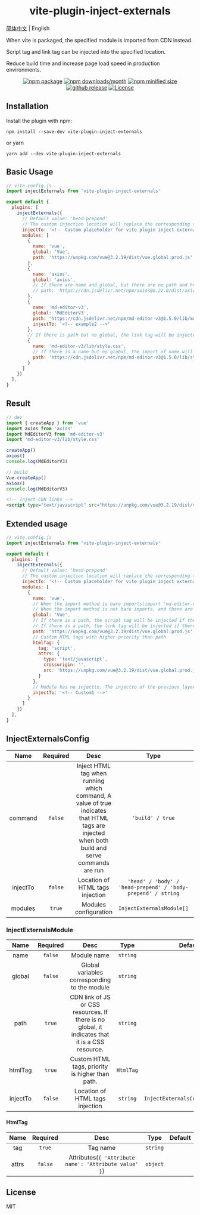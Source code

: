 <h1 align="center">vite-plugin-inject-externals</h1>

[简体中文](./README.zh-CN.md) | English

When vite is packaged, the specified module is imported from CDN instead.

Script tag and link tag can be injected into the specified location.

Reduce build time and increase page load speed in production environments.

<p align="center">
    <a href="https://npmjs.com/package/vite-plugin-inject-externals"><img src="https://img.shields.io/npm/v/vite-plugin-inject-externals.svg?style=plastic&color=cb0303" alt="npm package"></a>
    <a href="https://npmjs.com/package/vite-plugin-inject-externals"><img src="https://img.shields.io/npm/dm/vite-plugin-inject-externals.svg?style=plastic&color=eb7738" alt="npm downloads/month"></a>
    <a href="https://npmjs.com/package/vite-plugin-inject-externals"><img src="https://img.shields.io/bundlephobia/min/vite-plugin-inject-externals.svg?style=plastic&color=12bd79" alt="npm minified size"></a>
    <a href="https://github.com/lihanspace/vite-plugin-inject-externals/releases"><img src="https://img.shields.io/github/v/release/lihanspace/vite-plugin-inject-externals.svg?display_name=release&sort=semver&style=plastic" alt="github release"></a>
    <a href="https://github.com/lihanspace/vite-plugin-inject-externals/blob/master/LICENSE"><img src="https://img.shields.io/github/license/lihanspace/vite-plugin-inject-externals.svg?style=plastic" alt="License"></a>
</p>

## Installation

Install the plugin with npm:

```shell
npm install --save-dev vite-plugin-inject-externals
```

or yarn

```shell
yarn add --dev vite-plugin-inject-externals
```

## Basic Usage

```js
// vite.config.js
import injectExternals from 'vite-plugin-inject-externals'

export default {
  plugins: [
    injectExternals({
      // Default value: 'head-prepend'
      // The custom injection location will replace the corresponding text in index.html
      injectTo: '<!-- Custom placeholder for vite plugin inject externals -->',
      modules: [
        {
          name: 'vue',
          global: 'Vue',
          path: 'https://unpkg.com/vue@3.2.19/dist/vue.global.prod.js'
        },
        {
          name: 'axios',
          global: 'axios',
          // If there are name and global, but there are no path and htmltag, the global variables will be replaced directly, but the script tag will not be injected
          // path: 'https://cdn.jsdelivr.net/npm/axios@0.22.0/dist/axios.min.js'
        },
        {
          name: 'md-editor-v3',
          global: 'MdEditorV3',
          path: 'https://cdn.jsdelivr.net/npm/md-editor-v3@1.5.0/lib/md-editor-v3.umd.js',
          injectTo: '<!-- example2 -->'
        },
        // If there is path but no global, the link tag will be injected
        {
          name: 'md-editor-v3/lib/style.css',
          // If there is a name but no global, the import of name will be deleted, which is only applicable to bare imports(import 'md-editor-v3/lib/style.css')
          path: 'https://cdn.jsdelivr.net/npm/md-editor-v3@1.5.0/lib/style.css',
        }
      ]
    })
  ],
}
```

## Result

```js
// dev
import { createApp } from 'vue'
import axios from 'axios'
import MdEditorV3 from 'md-editor-v3'
import 'md-editor-v3/lib/style.css'

createApp()
axios()
console.log(MdEditorV3)

// build
Vue.createApp()
axios()
console.log(MdEditorV3)
```

```html
<!-- Inject CDN links -->
<script type="text/javascript" src="https://unpkg.com/vue@3.2.19/dist/vue.global.prod.js"></script>
```

## Extended usage

```js
// vite.config.js
import injectExternals from 'vite-plugin-inject-externals'

export default {
  plugins: [
    injectExternals({
      // Default value: 'head-prepend'
      // The custom injection location will replace the corresponding text in index.html
      injectTo: '<!-- Custom placeholder for vite plugin inject externals -->',
      modules: [
        {
          name: 'vue',
          // When the import method is bare imports(import 'md-editor-v3/lib/style.css'), and there is a name('md-editor-v3/lib/style.css') but no global, the import will be deleted.
          // When the import method is not bare imports, and there are name and global, the global variables will be replaced.
          global: 'Vue',
          // If there is a path, the script tag will be injected if there are name and global.
          // If there is a path, the link tag will be injected if there is no global.
          path: 'https://unpkg.com/vue@3.2.19/dist/vue.global.prod.js',
          // Custom HTML tags with higher priority than path
          htmlTag: {
            tag: 'script',
            attrs: {
              type: 'text/javascript',
              crossorigin: '',
              src: 'https://unpkg.com/vue@3.2.19/dist/vue.global.prod.js'
            }
          },
          // Module has no injectto. The injectto of the previous layer is the default
          injectTo: '<!-- Custom1 -->'
        }
      ]
    })
  ],
}
```

## InjectExternalsConfig

|   Name   |  Required |                                                                     Desc                                                                     |                             Type                             |     Default      |
|:--------:|:---------:|:--------------------------------------------------------------------------------------------------------------------------------------------:|:------------------------------------------------------------:|:----------------:|
| command  |  `false`  | Inject HTML tag when running which command, A value of true indicates that HTML tags are injected when both build and serve commands are run |                       `'build' / true`                       |    `'build'`     |
| injectTo |  `false`  |                                                       Location of HTML tags injection                                                        | `'head' / 'body' / 'head-prepend' / 'body-prepend' / string` | `'head-prepend'` |
| modules  |  `true`   |                                                            Modules configuration                                                             |                  `InjectExternalsModule[]`                   |       `[]`       |

### InjectExternalsModule

|   Name   | Required |                                              Desc                                               |   Type    |                    Default       |
|:--------:|:--------:|:-----------------------------------------------------------------------------------------------:|:---------:|:--------------------------------:|
|   name   | `false`  |                                           Module name                                           | `string`  |
|  global  | `false`  |                          Global variables corresponding to the module                           | `string`  |
|   path   |  `true`  | CDN link of JS or CSS resources. If there is no global, it indicates that it is a CSS resource. | `string`  |
| htmlTag  |  `true`  |                         Custom HTML tags, priority is higher than path.                         | `HtmlTag` |
| injectTo | `false`  |                                 Location of HTML tags injection                                 | `string`  | `InjectExternalsConfig.injectTo` | 

#### HtmlTag

| Name  | Required |                         Desc                          |   Type   | Default |
|:-----:|:--------:|:-----------------------------------------------------:|:--------:|:-------:|
|  tag  |  `true`  |                       Tag name                        | `string` |
| attrs | `false`  | Attributes(`{ 'Attribute name': 'Attribute value' }`) | `object` |

## License

MIT
